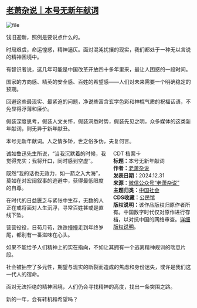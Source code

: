 <!--1735645014000-->
[老萧杂说｜本号无新年献词](https://chinadigitaltimes.net/chinese/714523.html)
------

<p><img decoding="async" src="https://chinadigitaltimes.net/chinese/files/2024/12/image-1735644628483.png" alt="file"></p><p>饯旧迎新，照例是要说点什么的。</p><p>时局艰虞，命运惶惑，精神逼仄。面对混沌扰攘的现实，我们都处于一种无以言说的精神困境中。</p><p>有智识者说，这几年可能是中国改革开放四十多年里来，最让人困惑的一段时间。</p><p>国家的方向感、精英的安全感、百姓的希望感——人们对未来需要一个明确稳定的预期。</p><p>回避这些最现实、最紧迫的问题，净说些富含玄学色彩和神棍气质的祝福话语，不免显得浮薄和廉价。</p><p>假装深度思考，假装人文关怀，假装洞悉时势，假装先见之明，众多媒体的这类新年献词，则无异于新年献丑。</p><p>本号无新年献词。人之情多矫，世之俗多伪，夫复何言。</p><div style="width:42%;float:right;padding-left:20px;"><div class="su-spoiler su-spoiler-style-fancy su-spoiler-icon-chevron-circle" data-scroll-offset="0" data-anchor-in-url="no"><div class="su-spoiler-title" tabindex="0" role="button"><span class="su-spoiler-icon"></span>CDT 档案卡</div><div class="su-spoiler-content su-u-clearfix su-u-trim"><strong>标题：</strong>本号无新年献词<br><strong>作者：</strong><a href="https://chinadigitaltimes.net/space/老萧杂说" target="_blank">老萧杂说</a><br><strong>发表日期：</strong>2024.12.31<br><strong>来源：</strong><a href="https://web.archive.org/web/*/https://mp.weixin.qq.com/s/emgk1qiYBbTF0r_Sqph1FA" target="_blank">微信公众号“老萧杂说”</a><br><strong>主题归类：</strong><a href="https://chinadigitaltimes.net/space/中国社会-" target="_blank">中国社会</a><br><strong>CDS收藏：</strong><a href="https://chinadigitaltimes.net/space/%E5%85%AC%E6%B0%91%E9%A6%86" target="_blank" rel="noopener">公民馆</a><br><strong>版权说明：</strong>该作品版权归原作者所有。中国数字时代仅对原作进行存档，以对抗中国的网络审查。<a href="https://chinadigitaltimes.net/chinese/copyright">详细版权说明</a>。</div></div></div><p>诚如鲁迅先生所说，“当我沉默着的时候，我觉得充实；我将开口，同时感到空虚”。</p><p>既然“我的话也无效力，如一箭之入大海”，莫如在对宏阔叙事的逃避中，获得最低限度的自尊。</p><p>在时代的日益匮乏与紧张中生存，无数的人正在或将面对人生沉浮，寻常百姓甚或是直线下坠。</p><p>营营役役，日苟月苟，跌跌撞撞走到年终岁尾，都别有一番滋味在心头。</p><p>如果不能给予人们精神上的实在指向，不如让其拥有一个逃离精神规训的喘息片段。</p><p>社会被抽空了多元性，期望与现实的断裂而造成的焦虑和身份迷失，或许是我们这一代人的宿命。</p><p>面对无法拒绝的精神困境，人们仍会寻找精神的高度，找出一条突围之路。</p><p>新的一年，会有转机和希望吗？</p><div class="addtoany_share_save_container addtoany_content addtoany_content_bottom"><div class="a2a_kit a2a_kit_size_32 addtoany_list" data-a2a-url="https://chinadigitaltimes.net/chinese/714523.html" data-a2a-title="老萧杂说｜本号无新年献词"><a class="a2a_button_facebook" href="https://www.addtoany.com/add_to/facebook?linkurl=https%3A%2F%2Fchinadigitaltimes.net%2Fchinese%2F714523.html&amp;linkname=%E8%80%81%E8%90%A7%E6%9D%82%E8%AF%B4%EF%BD%9C%E6%9C%AC%E5%8F%B7%E6%97%A0%E6%96%B0%E5%B9%B4%E7%8C%AE%E8%AF%8D" title="Facebook" rel="nofollow noopener" target="_blank"></a><a class="a2a_button_twitter" href="https://www.addtoany.com/add_to/twitter?linkurl=https%3A%2F%2Fchinadigitaltimes.net%2Fchinese%2F714523.html&amp;linkname=%E8%80%81%E8%90%A7%E6%9D%82%E8%AF%B4%EF%BD%9C%E6%9C%AC%E5%8F%B7%E6%97%A0%E6%96%B0%E5%B9%B4%E7%8C%AE%E8%AF%8D" title="Twitter" rel="nofollow noopener" target="_blank"></a><a class="a2a_button_telegram" href="https://www.addtoany.com/add_to/telegram?linkurl=https%3A%2F%2Fchinadigitaltimes.net%2Fchinese%2F714523.html&amp;linkname=%E8%80%81%E8%90%A7%E6%9D%82%E8%AF%B4%EF%BD%9C%E6%9C%AC%E5%8F%B7%E6%97%A0%E6%96%B0%E5%B9%B4%E7%8C%AE%E8%AF%8D" title="Telegram" rel="nofollow noopener" target="_blank"></a><a class="a2a_button_reddit" href="https://www.addtoany.com/add_to/reddit?linkurl=https%3A%2F%2Fchinadigitaltimes.net%2Fchinese%2F714523.html&amp;linkname=%E8%80%81%E8%90%A7%E6%9D%82%E8%AF%B4%EF%BD%9C%E6%9C%AC%E5%8F%B7%E6%97%A0%E6%96%B0%E5%B9%B4%E7%8C%AE%E8%AF%8D" title="Reddit" rel="nofollow noopener" target="_blank"></a><a class="a2a_button_whatsapp" href="https://www.addtoany.com/add_to/whatsapp?linkurl=https%3A%2F%2Fchinadigitaltimes.net%2Fchinese%2F714523.html&amp;linkname=%E8%80%81%E8%90%A7%E6%9D%82%E8%AF%B4%EF%BD%9C%E6%9C%AC%E5%8F%B7%E6%97%A0%E6%96%B0%E5%B9%B4%E7%8C%AE%E8%AF%8D" title="WhatsApp" rel="nofollow noopener" target="_blank"></a><a class="a2a_button_email" href="https://www.addtoany.com/add_to/email?linkurl=https%3A%2F%2Fchinadigitaltimes.net%2Fchinese%2F714523.html&amp;linkname=%E8%80%81%E8%90%A7%E6%9D%82%E8%AF%B4%EF%BD%9C%E6%9C%AC%E5%8F%B7%E6%97%A0%E6%96%B0%E5%B9%B4%E7%8C%AE%E8%AF%8D" title="Email" rel="nofollow noopener" target="_blank"></a><a class="a2a_button_copy_link" href="https://www.addtoany.com/add_to/copy_link?linkurl=https%3A%2F%2Fchinadigitaltimes.net%2Fchinese%2F714523.html&amp;linkname=%E8%80%81%E8%90%A7%E6%9D%82%E8%AF%B4%EF%BD%9C%E6%9C%AC%E5%8F%B7%E6%97%A0%E6%96%B0%E5%B9%B4%E7%8C%AE%E8%AF%8D" title="Copy Link" rel="nofollow noopener" target="_blank"></a><a class="a2a_dd addtoany_share_save addtoany_share" href="https://www.addtoany.com/share"></a></div></div>
